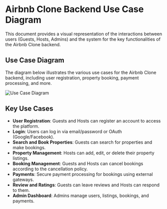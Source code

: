 # Airbnb Clone Backend Use Case Diagram

This document provides a visual representation of the interactions between users (Guests, Hosts, Admins) and the system for the key functionalities of the Airbnb Clone backend.

## Use Case Diagram

The diagram below illustrates the various use cases for the Airbnb Clone backend, including user registration, property booking, payment processing, and more.

![Use Case Diagram]('AirBnB-UML.draw.io.png')

## Key Use Cases

- **User Registration**: Guests and Hosts can register an account to access the platform.
- **Login**: Users can log in via email/password or OAuth (Google/Facebook).
- **Search and Book Properties**: Guests can search for properties and make bookings.
- **Property Management**: Hosts can add, edit, or delete their property listings.
- **Booking Management**: Guests and Hosts can cancel bookings according to the cancellation policy.
- **Payments**: Secure payment processing for bookings using external gateways.
- **Review and Ratings**: Guests can leave reviews and Hosts can respond to them.
- **Admin Dashboard**: Admins manage users, listings, bookings, and payments.
